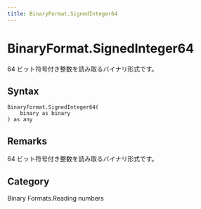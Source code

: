 ```yaml
---
title: BinaryFormat.SignedInteger64
---
```


# BinaryFormat.SignedInteger64


64 ビット符号付き整数を読み取るバイナリ形式です。


## Syntax

```powerquery
BinaryFormat.SignedInteger64(
    binary as binary
) as any
```


## Remarks

64 ビット符号付き整数を読み取るバイナリ形式です。



## Category
Binary Formats.Reading numbers
